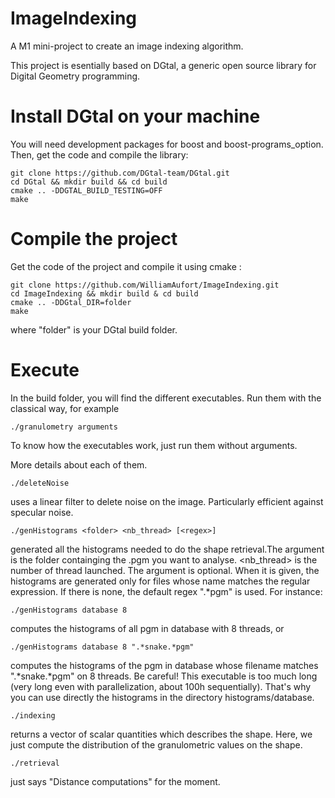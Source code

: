 # ImageIndexing

A M1 mini-project to create an image indexing algorithm.

This project is esentially based on DGtal, a generic open source library for Digital Geometry programming.

# Install DGtal on your machine

You will need development packages for boost and boost-programs_option. Then, get the code and compile the library:

	git clone https://github.com/DGtal-team/DGtal.git
	cd DGtal && mkdir build && cd build
	cmake .. -DDGTAL_BUILD_TESTING=OFF
	make

# Compile the project

Get the code of the project and compile it using cmake :

	git clone https://github.com/WilliamAufort/ImageIndexing.git
	cd ImageIndexing && mkdir build & cd build
	cmake .. -DDGtal_DIR=folder
	make

where "folder" is your DGtal build folder.

# Execute

In the build folder, you will find the different executables. Run them with the classical way, for example

	./granulometry arguments

To know how the executables work, just run them without arguments.

More details about each of them.

	./deleteNoise

uses a linear filter to delete noise on the image. Particularly efficient against specular noise.

	./genHistograms <folder> <nb_thread> [<regex>]
	
generated all the histograms needed to do the shape retrieval.The argument <folder> is the folder containging the .pgm you want to analyse. <nb_thread> is the number of thread launched.
The argument <regex> is optional. When it is given, the histograms are generated only for files whose name matches the regular expression. If there is none, the default regex ".*pgm" is used. For instance:

	./genHistograms database 8 

computes the histograms of all pgm in database with 8 threads, or
	
	./genHistograms database 8 ".*snake.*pgm"

computes the histograms of the pgm in database whose filename matches ".*snake.*pgm" on 8 threads.
Be careful! This executable is too much long (very long even with parallelization, about 100h sequentially). That's why you can use directly the histograms in the directory histograms/database.

	./indexing

returns a vector of scalar quantities which describes the shape. Here, we just compute the distribution of the granulometric values on the shape.

	./retrieval

just says "Distance computations" for the moment.
